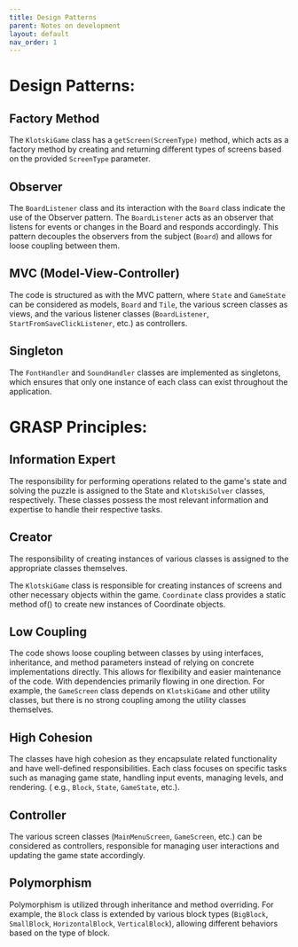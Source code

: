 ```yaml
---
title: Design Patterns
parent: Notes on development
layout: default
nav_order: 1
---
```


# Design Patterns:

## Factory Method

The `KlotskiGame` class has a `getScreen(ScreenType)` method, which acts as a factory method by creating and
returning different types of screens based on the provided `ScreenType` parameter.

## Observer

The `BoardListener` class and its interaction with the `Board` class indicate the use of the Observer pattern. The
`BoardListener` acts as an observer that listens for events or changes in the Board and responds accordingly. This
pattern
decouples the observers from the subject (`Board`) and allows for loose coupling between them.

## MVC (Model-View-Controller)

The code is structured as with the MVC pattern, where `State` and `GameState` can
be considered as models, `Board` and `Tile`, the various screen classes as views, and the various listener
classes (`BoardListener`, `StartFromSaveClickListener`, etc.) as controllers.

## Singleton

The `FontHandler` and `SoundHandler` classes are implemented as singletons, which ensures that only one instance
of each class can exist throughout the application.

# GRASP Principles:

## Information Expert

The responsibility for performing operations related to the game's state and solving the puzzle is
assigned to the State and `KlotskiSolver` classes, respectively. These classes possess the most relevant information and
expertise to handle their respective tasks.

## Creator

The responsibility of creating instances of various classes is assigned to the appropriate classes themselves.

The `KlotskiGame` class is responsible for creating instances of screens and other necessary objects within the
game. `Coordinate` class provides a static method of() to create new instances of Coordinate objects.

## Low Coupling

The code shows loose coupling between classes by using interfaces, inheritance, and method parameters instead of relying
on concrete implementations directly. This allows for flexibility and easier maintenance of the code.
With dependencies primarily flowing in one direction. For example, the `GameScreen` class depends on `KlotskiGame` and
other utility classes, but there is no strong coupling among the utility classes themselves.

## High Cohesion

The classes have high cohesion as they encapsulate related functionality and have well-defined responsibilities. Each
class focuses on specific tasks such as managing game state, handling input events, managing levels, and rendering. (
e.g., `Block`, `State`, `GameState`, etc.).

## Controller

The various screen classes (`MainMenuScreen`, `GameScreen`, etc.) can be considered as controllers, responsible
for managing user interactions and updating the game state accordingly.

## Polymorphism

Polymorphism is utilized through inheritance and method overriding. For example, the `Block` class is
extended by various block types (`BigBlock`, `SmallBlock`, `HorizontalBlock`, `VerticalBlock`), allowing different
behaviors based on the type of block.
